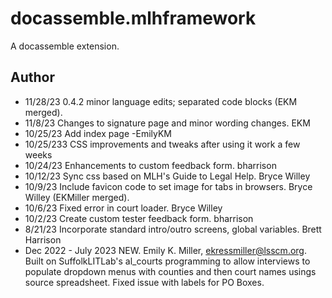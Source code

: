 # docassemble.mlhframework

A docassemble extension.

## Author
* 11/28/23   0.4.2 minor language edits; separated code blocks (EKM merged).
* 11/8/23    Changes to signature page and minor wording changes. EKM
* 10/25/23   Add index page -EmilyKM
* 10/25/233  CSS improvements and tweaks after using it work a few weeks
* 10/24/23   Enhancements to custom feedback form. bharrison
* 10/12/23   Sync css based on MLH's Guide to Legal Help. Bryce Willey
* 10/9/23    Include favicon code to set image for tabs in browsers. Bryce Willey (EKMiller merged).
* 10/6/23    Fixed error in court loader. Bryce Willey 
* 10/2/23    Create custom tester feedback form. bharrison
* 8/21/23    Incorporate standard intro/outro screens, global variables. Brett Harrison
* Dec 2022 - July 2023   NEW. Emily K. Miller, ekressmiller@lsscm.org. Built on SuffolkLITLab's al_courts programming to allow interviews to populate dropdown menus with counties and then court names usings source spreadsheet. Fixed issue with labels for PO Boxes.

